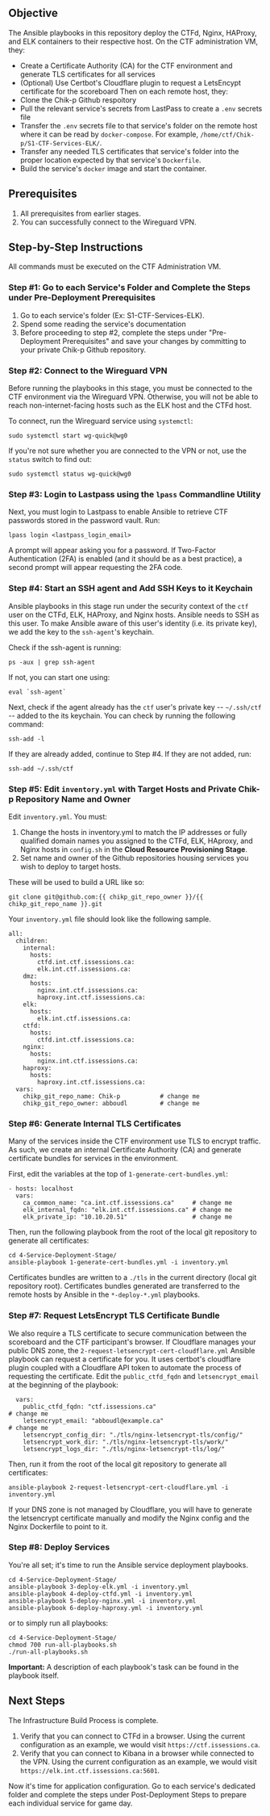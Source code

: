 ## Objective
The Ansible playbooks in this repository deploy the CTFd, Nginx, HAProxy, and ELK containers to their respective host. On the CTF administration VM, they:
- Create a Certificate Authority (CA) for the CTF environment and generate TLS certificates for all services
- (Optional) Use Certbot's Cloudflare plugin to request a LetsEncypt certificate for the scoreboard
Then on each remote host, they:
- Clone the Chik-p Github respoitory
- Pull the relevant service's secrets from LastPass to create a `.env` secrets file
- Transfer the `.env` secrets file to that service's folder on the remote host where it can be read by `docker-compose`. For example, `/home/ctf/Chik-p/S1-CTF-Services-ELK/`.
- Transfer any needed TLS certificates that service's folder into the proper location expected by that service's `Dockerfile`.
- Build the service's `docker` image and start the container.

## Prerequisites
1. All prerequisites from earlier stages.
2. You can successfully connect to the Wireguard VPN.

## Step-by-Step Instructions 

All commands must be executed on the CTF Administration VM.

### Step #1: Go to each Service's Folder and Complete the Steps under Pre-Deployment Prerequisites
1. Go to each service's folder (Ex: S1-CTF-Services-ELK).
2. Spend some reading the service's documentation
3. Before proceeding to step #2, complete the steps under "Pre-Deployment Prerequisites" and save your changes by committing to your private Chik-p Github repository.

### Step #2: Connect to the Wireguard VPN

Before running the playbooks in this stage, you must be connected to the CTF environment via the Wireguard VPN. Otherwise, you will not be able to reach non-internet-facing hosts such as the ELK host and the CTFd host.  

To connect, run the Wireguard service using `systemctl`:
```
sudo systemctl start wg-quick@wg0
```

If you're not sure whether you are connected to the VPN or not, use the `status` switch to find out:
```
sudo systemctl status wg-quick@wg0
```

### Step #3: Login to Lastpass using the `lpass` Commandline Utility 

Next, you must login to Lastpass to enable Ansible to retrieve CTF passwords stored in the password vault. Run:  

```
lpass login <lastpass_login_email>
```

A prompt will appear asking you for a password. If Two-Factor Authentication (2FA) is enabled (and it should be as a best practice), a second prompt will appear requesting the 2FA code.

### Step #4: Start an SSH agent and Add SSH Keys to it Keychain

Ansible playbooks in this stage run under the security context of the `ctf` user on the CTFd, ELK, HAProxy, and Nginx hosts. Ansible needs to SSH as this user. To make Ansible aware of this user's identity (i.e. its private key), we add the key to the `ssh-agent`'s keychain. 

Check if the ssh-agent is running:
```
ps -aux | grep ssh-agent
```

If not, you can start one using:
```
eval `ssh-agent`
```

Next, check if the agent already has the `ctf` user's private key -- `~/.ssh/ctf` -- added to the its keychain. You can check by running the following command:
```
ssh-add -l
```

If they are already added, continue to Step #4. If they are not added, run:

```
ssh-add ~/.ssh/ctf
```

### Step #5: Edit `inventory.yml` with Target Hosts and Private Chik-p Repository Name and Owner

Edit `inventory.yml`. You must:
1. Change the hosts in inventory.yml to match the IP addresses or fully qualified domain names you assigned to the CTFd, ELK, HAproxy, and Nginx hosts in `config.sh` in the **Cloud Resource Provisioning Stage**.
2. Set name and owner of the Github repositories housing services you wish to deploy to target hosts.

These will be used to build a URL like so:
```
git clone git@github.com:{{ chikp_git_repo_owner }}/{{ chikp_git_repo_name }}.git
``` 

Your `inventory.yml` file should look like the following sample.
```
all:
  children:
    internal:
      hosts:
        ctfd.int.ctf.issessions.ca: 
        elk.int.ctf.issessions.ca: 
    dmz:
      hosts:
        nginx.int.ctf.issessions.ca: 
        haproxy.int.ctf.issessions.ca: 
    elk:
      hosts:
        elk.int.ctf.issessions.ca:
    ctfd:
      hosts:
        ctfd.int.ctf.issessions.ca: 
    nginx:
      hosts:
        nginx.int.ctf.issessions.ca:
    haproxy:
      hosts:
        haproxy.int.ctf.issessions.ca:
  vars:
    chikp_git_repo_name: Chik-p           # change me
    chikp_git_repo_owner: abboudl         # change me

```

### Step #6: Generate Internal TLS Certificates

Many of the services inside the CTF environment use TLS to encrypt traffic. As such, we create an internal Certificate Authority (CA) and generate certificate bundles for services in the environment. 

First, edit the variables at the top of `1-generate-cert-bundles.yml`:
```
- hosts: localhost
  vars:
    ca_common_name: "ca.int.ctf.issessions.ca"     # change me
    elk_internal_fqdn: "elk.int.ctf.issessions.ca" # change me
    elk_private_ip: "10.10.20.51"                  # change me
```

Then, run the following playbook from the root of the local git repository to generate all certificates:
```
cd 4-Service-Deployment-Stage/
ansible-playbook 1-generate-cert-bundles.yml -i inventory.yml
```

Certificates bundles are written to a `./tls` in the current directory (local git repository root). Certificates bundles generated are transferred to the remote hosts by Ansible in the `*-deploy-*.yml` playbooks.
 
### Step #7: Request LetsEncrypt TLS Certificate Bundle

We also require a TLS certificate to secure communication between the scoreboard and the CTF participant's browser. If Cloudflare manages your public DNS zone, the `2-request-letsencrypt-cert-cloudflare.yml` Ansible playbook can request a certificate for you. It uses certbot's cloudflare plugin coupled with a Cloudflare API token to automate the process of requesting the certificate. Edit the `public_ctfd_fqdn` and `letsencrypt_email` at the beginning of the playbook:
```
  vars:
    public_ctfd_fqdn: "ctf.issessions.ca"                              # change me
    letsencrypt_email: "abboudl@example.ca"                            # change me
    letsencrypt_config_dir: "./tls/nginx-letsencrypt-tls/config/"
    letsencrypt_work_dir: "./tls/nginx-letsencrypt-tls/work/"
    letsencrypt_logs_dir: "./tls/nginx-letsencrypt-tls/log/"
```

Then, run it from the root of the local git repository to generate all certificates:
```
ansible-playbook 2-request-letsencrypt-cert-cloudflare.yml -i inventory.yml
```

If your DNS zone is not managed by Cloudflare, you will have to generate the letsencrypt certificate manually and modify the Nginx config and the Nginx Dockerfile to point to it.

### Step #8: Deploy Services

You're all set; it's time to run the Ansible service deployment playbooks.

```
cd 4-Service-Deployment-Stage/
ansible-playbook 3-deploy-elk.yml -i inventory.yml
ansible-playbook 4-deploy-ctfd.yml -i inventory.yml
ansible-playbook 5-deploy-nginx.yml -i inventory.yml
ansible-playbook 6-deploy-haproxy.yml -i inventory.yml
```

or to simply run all playbooks:
```
cd 4-Service-Deployment-Stage/
chmod 700 run-all-playbooks.sh
./run-all-playbooks.sh
```

**Important:** A description of each playbook's task can be found in the playbook itself.



## Next Steps

The Infrastructure Build Process is complete. 
1. Verify that you can connect to CTFd in a browser. Using the current configuration as an example, we would visit `https://ctf.issessions.ca`.
2. Verify that you can connect to Kibana in a browser while connected to the VPN. Using the current configuration as an example, we would visit `https://elk.int.ctf.issessions.ca:5601`.

Now it's time for application configuration. Go to each service's dedicated folder and complete the steps under Post-Deployment Steps to prepare each individual service for game day.



